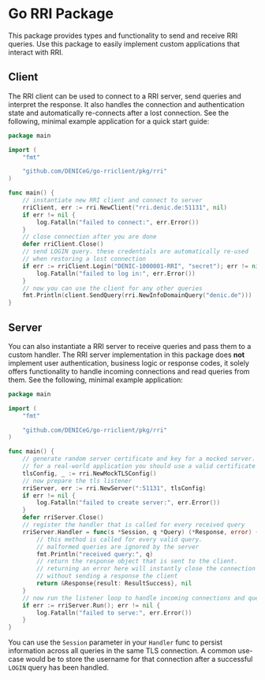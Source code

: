 # Go RRI Package

This package provides types and functionality to send and receive RRI queries. Use this package to easily implement custom applications that interact with RRI.

## Client

The RRI client can be used to connect to a RRI server, send queries and interpret the response. It also handles the connection and authentication state and automatically re-connects after a lost connection. See the following, minimal example application for a quick start guide:

```go
package main

import (
    "fmt"

    "github.com/DENICeG/go-rriclient/pkg/rri"
)

func main() {
    // instantiate new RRI client and connect to server
    rriClient, err := rri.NewClient("rri.denic.de:51131", nil)
    if err != nil {
        log.Fatalln("failed to connect:", err.Error())
    }
    // close connection after you are done
    defer rriClient.Close()
    // send LOGIN query. these credentials are automatically re-used
    // when restoring a lost connection
    if err := rriClient.Login("DENIC-1000001-RRI", "secret"); err != nil {
        log.Fatalln("failed to log in:", err.Error())
    }
    // now you can use the client for any other queries
    fmt.Println(client.SendQuery(rri.NewInfoDomainQuery("denic.de")))
}
```

## Server

You can also instantiate a RRI server to receive queries and pass them to a custom handler. The RRI server implementation in this package does **not** implement user authentication, business logic or response codes, it solely offers functionality to handle incoming connections and read queries from them. See the following, minimal example application:

```go
package main

import (
    "fmt"

    "github.com/DENICeG/go-rriclient/pkg/rri"
)

func main() {
    // generate random server certificate and key for a mocked server.
    // for a real-world application you should use a valid certificate here
    tlsConfig, _ := rri.NewMockTLSConfig()
    // now prepare the tls listener
	rriServer, err := rri.NewServer(":51131", tlsConfig)
	if err != nil {
        log.Fatalln("failed to create server:", err.Error())
    }
    defer rriServer.Close()
    // register the handler that is called for every received query
	rriServer.Handler = func(s *Session, q *Query) (*Response, error) {
        // this method is called for every valid query.
        // malformed queries are ignored by the server
        fmt.Println("received query:", q)
        // return the response object that is sent to the client.
        // returning an error here will instantly close the connection
        // without sending a response the client
		return &Response{result: ResultSuccess}, nil
    }
    // now run the listener loop to handle incoming connections and queries
    if err := rriServer.Run(); err != nil {
        log.Fatalln("failed to serve:", err.Error())
    }
}
```

You can use the `Session` parameter in your `Handler` func to persist information across all queries in the same TLS connection. A common use-case would be to store the username for that connection after a successful `LOGIN` query has been handled.